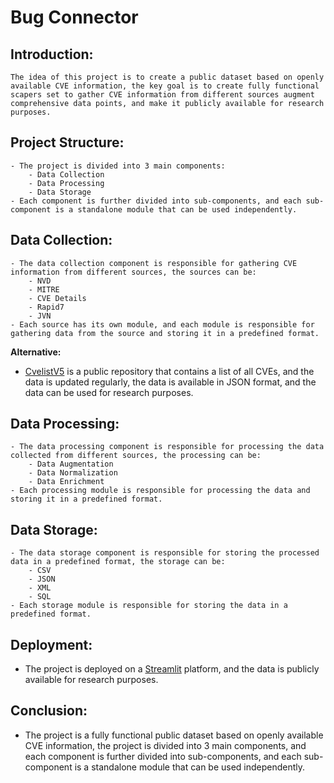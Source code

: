 # Bug Connector

## Introduction:
    The idea of this project is to create a public dataset based on openly available CVE information, the key goal is to create fully functional scapers set to gather CVE information from different sources augment comprehensive data points, and make it publicly available for research purposes.

## Project Structure:    
    - The project is divided into 3 main components:
        - Data Collection
        - Data Processing
        - Data Storage
    - Each component is further divided into sub-components, and each sub-component is a standalone module that can be used independently.

## Data Collection:
    - The data collection component is responsible for gathering CVE information from different sources, the sources can be:
        - NVD
        - MITRE
        - CVE Details
        - Rapid7
        - JVN
    - Each source has its own module, and each module is responsible for gathering data from the source and storing it in a predefined format.
  
  **Alternative:**
  - [CvelistV5](https://github.com/CVEProject/cvelistV5) is a public repository that contains a list of all CVEs, and the data is updated regularly, the data is available in JSON format, and the data can be used for research purposes.
  
## Data Processing:
    - The data processing component is responsible for processing the data collected from different sources, the processing can be:
        - Data Augmentation
        - Data Normalization
        - Data Enrichment
    - Each processing module is responsible for processing the data and storing it in a predefined format.

## Data Storage:
    - The data storage component is responsible for storing the processed data in a predefined format, the storage can be:
        - CSV
        - JSON
        - XML
        - SQL
    - Each storage module is responsible for storing the data in a predefined format.

## Deployment:
- The project is deployed on a [Streamlit](https://streamlit.io) platform, and the data is publicly available for research purposes.

## Conclusion:
- The project is a fully functional public dataset based on openly available CVE information, the project is divided into 3 main components, and each component is further divided into sub-components, and each sub-component is a standalone module that can be used independently.

